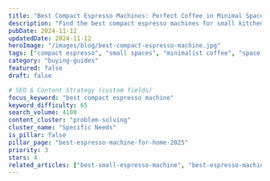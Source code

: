```yaml
---
title: "Best Compact Espresso Machines: Perfect Coffee in Minimal Space"
description: "Find the best compact espresso machines for small kitchens. Space-efficient designs that deliver professional-quality coffee."
pubDate: 2024-11-12
updatedDate: 2024-11-12
heroImage: "/images/blog/best-compact-espresso-machine.jpg"
tags: ["compact espresso", "small spaces", "minimalist coffee", "space efficient"]
category: "buying-guides"
featured: false
draft: false

# SEO & Content Strategy (custom fields)
focus_keyword: "best compact espresso machine"
keyword_difficulty: 65
search_volume: 4100
content_cluster: "problem-solving"
cluster_name: "Specific Needs"
is_pillar: false
pillar_page: "best-espresso-machine-for-home-2025"
priority: 3
stars: 4
related_articles: ["best-small-espresso-machine", "best-espresso-machine-for-home-2025", "best-budget-espresso-machine"]
---
```


